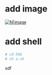 # add image
[![N|image](/kvm_blog/img/average_memory_per_vm.jpg)](https://nodesource.com/products/nsolid)

# add shell
```sh
# cd hhb
# sh a.sh
```
sdf
